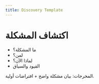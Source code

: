 ```yaml
---
title: Discovery Template
---
```


# اكتشاف المشكلة

- ما المشكلة؟
- لمن؟
- لماذا الآن؟
- القيود والسياق

المخرجات: بيان مشكلة واضح + افتراضات أولية.
